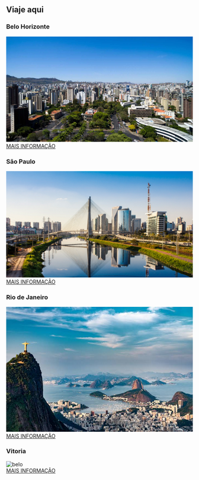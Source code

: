 ## Viaje aqui
### Belo Horizonte
![belo](./belo.jpeg)
<a href="./belo-horizonte" class="button">MAIS INFORMAÇÃO</a>
### São Paulo
![belo](./sao-paulo.jpeg)
<a href="./sao-paulo" class="button">MAIS INFORMAÇÃO</a>
### Rio de Janeiro
![belo](./images.jpg)
<br>
<a href="./rio-janeiro" class="button">MAIS INFORMAÇÃO</a>
### Vitoria
![belo](https://lh5.googleusercontent.com/p/AF1QipMsZygZO84IXqa6AkowZ7o78RUTK_OEp_TnC2py=w800-h400-k-no)
<br>
<a href="./vitoria" class="button">MAIS INFORMAÇÃO</a>
